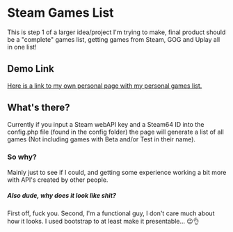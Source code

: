# Steam Games List
This is step 1 of a larger idea/project I'm trying to make, final product should be a "complete" games list, getting games from Steam, GOG and Uplay all in one list!

## Demo Link
[Here is a link to my own personal page with my personal games list.](http://thomas.vanderven.se/games)

## What's there?
Currently if you input a Steam webAPI key and a Steam64 ID into the config.php file (found in the config folder) the page will generate a list of all games (Not including games with Beta and/or Test in their name).

### So why?
Mainly just to see if I could, and getting some experience working a bit more with API's created by other people.

##### Also dude, why does it look like shit?
First off, fuck you. Second, I'm a functional guy, I don't care much about how it looks. I used bootstrap to at least make it presentable... :wink::ok_hand: